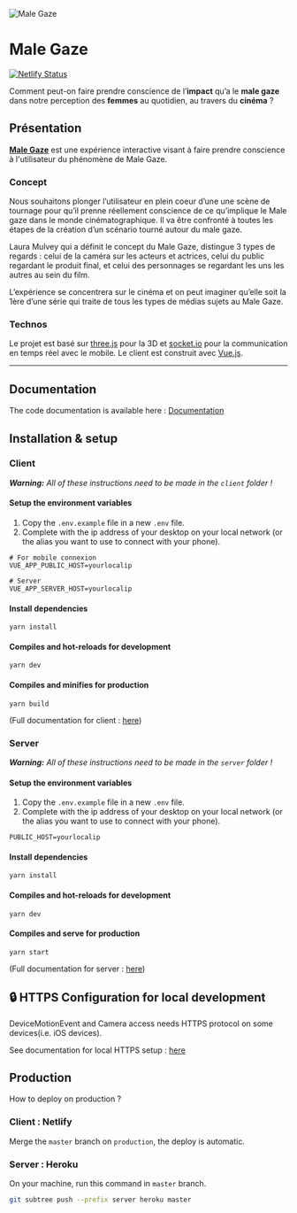 
![Male Gaze](https://github.com/robinsimonklein/malegaze/blob/master/client/public/social_cover.jpg)

# Male Gaze
[![Netlify Status](https://api.netlify.com/api/v1/badges/752f1a75-cedf-4203-8126-17cc6a19ca09/deploy-status)](https://app.netlify.com/sites/malegaze/deploys)

Comment peut-on faire prendre conscience de l’**impact** qu’a le **male gaze** dans notre perception des **femmes** au quotidien, au travers du **cinéma** ?

## Présentation
**[Male Gaze](https://malegaze.netlify.app)** est une expérience interactive visant à faire prendre conscience à l'utilisateur du phénomène de Male Gaze. 

### Concept
Nous souhaitons plonger l’utilisateur en plein coeur d’une une scène de tournage pour qu’il prenne réellement conscience de ce qu’implique le Male gaze dans le monde cinématographique. Il va être confronté à toutes les étapes de la création d’un scénario tourné autour du male gaze. 

Laura Mulvey qui a définit le concept du Male Gaze, distingue 3 types de regards : celui de la caméra sur les acteurs et actrices, celui du public regardant le produit final, et celui des personnages se regardant les uns les autres au sein du film. 

L’expérience se concentrera sur le cinéma et on peut imaginer qu’elle soit la 1ère d’une série qui traite de tous les types de médias sujets au Male Gaze.

### Technos
Le projet est basé sur [three.js](https://threejs.org/) pour la 3D et [socket.io](https://socket.io/) pour la communication en temps réel avec le mobile.
Le client est construit avec [Vue.js](https://vuejs.org/).
- - - -
## Documentation
The code documentation is available here : [Documentation](https://doc-malegaze.netlify.app)

## Installation & setup

### Client
_**Warning:** All of these instructions need to be made in the `client` folder !_

#### Setup the environment variables
1. Copy the `.env.example` file in a new `.env` file.
2. Complete with the ip address of your desktop on your local network (or the alias you want to use to connect with your phone).

```dotenv
# For mobile connexion
VUE_APP_PUBLIC_HOST=yourlocalip

# Server
VUE_APP_SERVER_HOST=yourlocalip
```

#### Install dependencies
```
yarn install
```

#### Compiles and hot-reloads for development
```
yarn dev
```

#### Compiles and minifies for production
```
yarn build
```

(Full documentation for client : [here](./client/README.md))

### Server
_**Warning:** All of these instructions need to be made in the `server` folder !_

#### Setup the environment variables
1. Copy the `.env.example` file in a new `.env` file.
2. Complete with the ip address of your desktop on your local network (or the alias you want to use to connect with your phone).
```dotenv
PUBLIC_HOST=yourlocalip
```

#### Install dependencies
```
yarn install
```

#### Compiles and hot-reloads for development
```
yarn dev
```

#### Compiles and serve for production
```
yarn start
```

(Full documentation for server : [here](./server/README.md))

## 🔒 HTTPS Configuration for local development
DeviceMotionEvent and Camera access needs HTTPS protocol on some devices(i.e. iOS devices).

See documentation for local HTTPS setup : [here](./HTTPS.md)

## Production

How to deploy on production ?

### Client : Netlify


Merge the `master` branch on `production`, the deploy is automatic.

### Server : Heroku

On your machine, run this command in `master` branch.
```bash
git subtree push --prefix server heroku master
```
